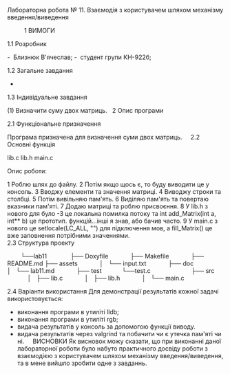Лабораторна робота № 11. Взаємодія з користувачем шляхом механізму
введення/виведення

          1 ВИМОГИ 

1.1 Розробник 

-  Близнюк В'ячеслав; 
-  студент групи КН-922б; 

1.2 Загальне завдання 

-

1.3 Індивідуальне завдання 

(1) Визначити суму двох матриць.
 
2 Опис програми

2.1 Функціональне призначення 

Програма призначена для визначення суми двох матриць.  
   
2.2 Основні функція         
 
lib.c   lib.h   main.c

Опис роботи:  

1 Роблю шлях до файлу.
2 Потім якщо щось є, то буду виводити це у консоль. 
3 Вводжу елементи та значення матриці.
4 Виводжу строки та столбці.
5 Потім вивільняю пам'ять.
6 Виділяю пам'ять та повертаю вказники пам'яті.
7 Додаю матриці та роблю присвоєння.
8 У lib.h з нового для було -3 це локальна помилка потоку та int add_Matrix(int a, int** b) це прототип. функцій...інші я знав, або бачив часто.
9 У main.c з нового це setlocale(LC_ALL, "") для підключення мов, а fill_Matrix() це вже заповнення потрібними значеннями. 
   
2.3 Структура проекту 

        └──lab11  
            ├── Doxyfile 
            ├── Makefile 
            ├── README.md 
            ├── assets 
            │   └── input.txt
            ├── doc  
            │   └── lab11.md 
            ├── test
           └──test.c            
            ├── src 
            │   ├── lib.c 
            │   ├── lib.h 
            │   └── main.c 

2.4 Варіанти використання
Для демонстрації результатів кожної задачі використовується:
- виконання програми в утиліті lldb;
- виконання програми в утиліті rgb;
- видача результатів у консоль за допомогою функції виводу.
- видача результатів через valgrind та побачити чи є утечка пам'яті чи ні.
 
 
ВИСНОВКИ 
Як висновок можу сказати, що при виконанні даної лабораторної роботи було набуто практичного досвіду роботи з взаємодією з користувачем шляхом механізму
введення/виведення, та в мене вийшло зробити одне з завданнь.
